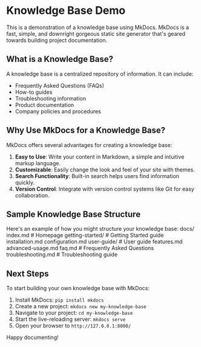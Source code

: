 # Knowledge Base Demo

This is a demonstration of a knowledge base using MkDocs. MkDocs is a fast, simple, and downright gorgeous static site generator that's geared towards building project documentation.

## What is a Knowledge Base?

A knowledge base is a centralized repository of information. It can include:

- Frequently Asked Questions (FAQs)
- How-to guides
- Troubleshooting information
- Product documentation
- Company policies and procedures

## Why Use MkDocs for a Knowledge Base?

MkDocs offers several advantages for creating a knowledge base:

1. **Easy to Use**: Write your content in Markdown, a simple and intuitive markup language.
2. **Customizable**: Easily change the look and feel of your site with themes.
3. **Search Functionality**: Built-in search helps users find information quickly.
4. **Version Control**: Integrate with version control systems like Git for easy collaboration.

## Sample Knowledge Base Structure

Here's an example of how you might structure your knowledge base:
    docs/
        index.md              # Homepage
        getting-started/      # Getting Started guide
            installation.md
            configuration.md
        user-guide/           # User guide
            features.md
            advanced-usage.md
        faq.md                # Frequently Asked Questions
        troubleshooting.md    # Troubleshooting guide

## Next Steps

To start building your own knowledge base with MkDocs:

1. Install MkDocs: `pip install mkdocs`
2. Create a new project: `mkdocs new my-knowledge-base`
3. Navigate to your project: `cd my-knowledge-base`
4. Start the live-reloading server: `mkdocs serve`
5. Open your browser to `http://127.0.0.1:8000/`

Happy documenting!
